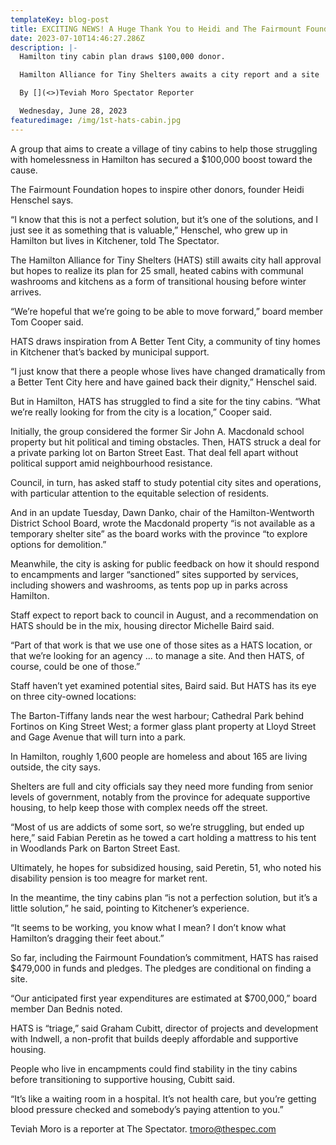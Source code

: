 ```yaml
---
templateKey: blog-post
title: EXCITING NEWS! A Huge Thank You to Heidi and The Fairmount Foundation!
date: 2023-07-10T14:46:27.286Z
description: |-
  Hamilton tiny cabin plan draws $100,000 donor.

  Hamilton Alliance for Tiny Shelters awaits a city report and a site

  By [](<>)Teviah Moro Spectator Reporter

  Wednesday, June 28, 2023
featuredimage: /img/1st-hats-cabin.jpg
---
```

A group that aims to create a village of tiny cabins to help those struggling with homelessness in Hamilton has secured a $100,000 boost toward the cause.

The Fairmount Foundation hopes to inspire other donors, founder Heidi Henschel says.

“I know that this is not a perfect solution, but it’s one of the solutions, and I just see it as something that is valuable,” Henschel, who grew up in Hamilton but lives in Kitchener, told The Spectator.

The Hamilton Alliance for Tiny Shelters (HATS) still awaits city hall approval but hopes to realize its plan for 25 small, heated cabins with communal washrooms and kitchens as a form of transitional housing before winter arrives.

“We’re hopeful that we’re going to be able to move forward,” board member Tom Cooper said.

HATS draws inspiration from A Better Tent City, a community of tiny homes in Kitchener that’s backed by municipal support.

“I just know that there a people whose lives have changed dramatically from a Better Tent City here and have gained back their dignity,” Henschel said.

But in Hamilton, HATS has struggled to find a site for the tiny cabins. “What we’re really looking for from the city is a location,” Cooper said.

Initially, the group considered the former Sir John A. Macdonald school property but hit political and timing obstacles. Then, HATS struck a deal for a private parking lot on Barton Street East. That deal fell apart without political support amid neighbourhood resistance.

Council, in turn, has asked staff to study potential city sites and operations, with particular attention to the equitable selection of residents.

And in an update Tuesday, Dawn Danko, chair of the Hamilton-Wentworth District School Board, wrote the Macdonald property “is not available as a temporary shelter site” as the board works with the province “to explore options for demolition.”

Meanwhile, the city is asking for public feedback on how it should respond to encampments and larger “sanctioned” sites supported by services, including showers and washrooms, as tents pop up in parks across Hamilton.

Staff expect to report back to council in August, and a recommendation on HATS should be in the mix, housing director Michelle Baird said.

“Part of that work is that we use one of those sites as a HATS location, or that we’re looking for an agency ... to manage a site. And then HATS, of course, could be one of those.”

Staff haven’t yet examined potential sites, Baird said. But HATS has its eye on three city-owned locations:

The Barton-Tiffany lands near the west harbour; Cathedral Park behind Fortinos on King Street West; a former glass plant property at Lloyd Street and Gage Avenue that will turn into a park.

In Hamilton, roughly 1,600 people are homeless and about 165 are living outside, the city says.

Shelters are full and city officials say they need more funding from senior levels of government, notably from the province for adequate supportive housing, to help keep those with complex needs off the street.

“Most of us are addicts of some sort, so we’re struggling, but ended up here,” said Fabian Peretin as he towed a cart holding a mattress to his tent in Woodlands Park on Barton Street East.

Ultimately, he hopes for subsidized housing, said Peretin, 51, who noted his disability pension is too meagre for market rent.

In the meantime, the tiny cabins plan “is not a perfection solution, but it’s a little solution,” he said, pointing to Kitchener’s experience.

“It seems to be working, you know what I mean? I don’t know what Hamilton’s dragging their feet about.”

So far, including the Fairmount Foundation’s commitment, HATS has raised $479,000 in funds and pledges. The pledges are conditional on finding a site.

“Our anticipated first year expenditures are estimated at $700,000,” board member Dan Bednis noted.

HATS is “triage,” said Graham Cubitt, director of projects and development with Indwell, a non-profit that builds deeply affordable and supportive housing.

People who live in encampments could find stability in the tiny cabins before transitioning to supportive housing, Cubitt said.

“It’s like a waiting room in a hospital. It’s not health care, but you’re getting blood pressure checked and somebody’s paying attention to you.”

Teviah Moro is a reporter at The Spectator. tmoro@thespec.com

<!--EndFragment-->